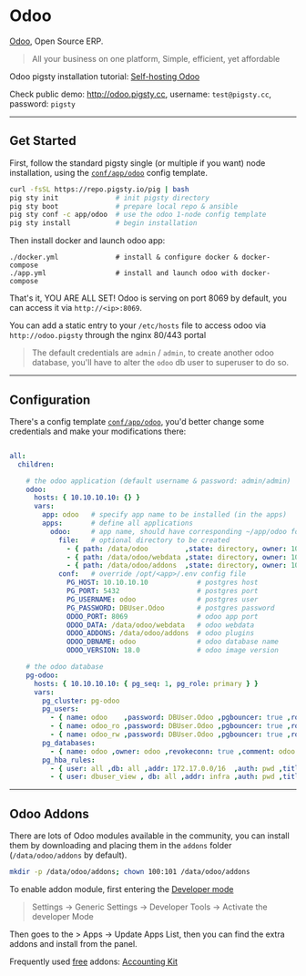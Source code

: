 # Odoo

[Odoo](https://www.odoo.com/), Open Source ERP.

> All your business on one platform, Simple, efficient, yet affordable

Odoo pigsty installation tutorial: [Self-hosting Odoo](https://doc.pgsty.com/app/odoo)

Check public demo: http://odoo.pigsty.cc, username: `test@pigsty.cc`, password: `pigsty`


--------

## Get Started

First, follow the standard pigsty single (or multiple if you want) node installation, using the [`conf/app/odoo`](https://github.com/pgsty/pigsty/blob/main/conf/app/odoo.yml) config template.

```bash
curl -fsSL https://repo.pigsty.io/pig | bash
pig sty init              # init pigsty directory
pig sty boot              # prepare local repo & ansible
pig sty conf -c app/odoo  # use the odoo 1-node config template
pig sty install           # begin installation
```

Then install docker and launch odoo app:

```
./docker.yml              # install & configure docker & docker-compose
./app.yml                 # install and launch odoo with docker-compose
```

That's it, YOU ARE ALL SET! Odoo is serving on port 8069 by default, you can access it via `http://<ip>:8069`.

You can add a static entry to your `/etc/hosts` file to access odoo via `http://odoo.pigsty` through the nginx 80/443 portal

> The default credentials are `admin` / `admin`, to create another odoo database, you'll have to alter the `odoo` db user to superuser to do so.



--------

## Configuration

There's a config template [`conf/app/odoo`](https://github.com/pgsty/pigsty/blob/main/conf/app/odoo.yml), you'd better change some credentials and make your modifications there:

```yaml

all:
  children:

    # the odoo application (default username & password: admin/admin)
    odoo:
      hosts: { 10.10.10.10: {} }
      vars:
        app: odoo   # specify app name to be installed (in the apps)
        apps:       # define all applications
          odoo:     # app name, should have corresponding ~/app/odoo folder
            file:   # optional directory to be created
              - { path: /data/odoo         ,state: directory, owner: 100, group: 101 }
              - { path: /data/odoo/webdata ,state: directory, owner: 100, group: 101 }
              - { path: /data/odoo/addons  ,state: directory, owner: 100, group: 101 }
            conf:   # override /opt/<app>/.env config file
              PG_HOST: 10.10.10.10            # postgres host
              PG_PORT: 5432                   # postgres port
              PG_USERNAME: odoo               # postgres user
              PG_PASSWORD: DBUser.Odoo        # postgres password
              ODOO_PORT: 8069                 # odoo app port
              ODOO_DATA: /data/odoo/webdata   # odoo webdata
              ODOO_ADDONS: /data/odoo/addons  # odoo plugins
              ODOO_DBNAME: odoo               # odoo database name
              ODOO_VERSION: 18.0              # odoo image version

    # the odoo database
    pg-odoo:
      hosts: { 10.10.10.10: { pg_seq: 1, pg_role: primary } }
      vars:
        pg_cluster: pg-odoo
        pg_users:
          - { name: odoo    ,password: DBUser.Odoo ,pgbouncer: true ,roles: [ dbrole_admin ] ,createdb: true ,comment: admin user for odoo service }
          - { name: odoo_ro ,password: DBUser.Odoo ,pgbouncer: true ,roles: [ dbrole_readonly ]  ,comment: read only user for odoo service  }
          - { name: odoo_rw ,password: DBUser.Odoo ,pgbouncer: true ,roles: [ dbrole_readwrite ] ,comment: read write user for odoo service }
        pg_databases:
          - { name: odoo ,owner: odoo ,revokeconn: true ,comment: odoo main database  }
        pg_hba_rules:
          - { user: all ,db: all ,addr: 172.17.0.0/16  ,auth: pwd ,title: 'allow access from local docker network' }
          - { user: dbuser_view , db: all ,addr: infra ,auth: pwd ,title: 'allow grafana dashboard access cmdb from infra nodes' }

```



-------

## Odoo Addons

There are lots of Odoo modules available in the community, you can install them by downloading and placing them in the `addons` folder (`/data/odoo/addons` by default).

```bash
mkdir -p /data/odoo/addons; chown 100:101 /data/odoo/addons
```

To enable addon module, first entering the [Developer mode](https://www.odoo.com/documentation/18.0/applications/general/developer_mode.html)

> Settings -> Generic Settings -> Developer Tools -> Activate the developer Mode

Then goes to the > Apps -> Update Apps List, then you can find the extra addons and install from the panel.

Frequently used [free](https://apps.odoo.com/apps/modules/browse?order=Downloads) addons: [Accounting Kit](https://apps.odoo.com/apps/modules/18.0/base_accounting_kit/)
